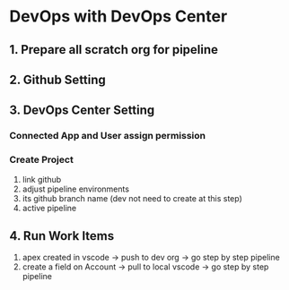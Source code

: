 # DevOps with DevOps Center


## 1. Prepare all scratch org for pipeline 

## 2. Github Setting 

## 3. DevOps Center Setting 

### Connected App and User assign permission

### Create Project 
1. link github 
2. adjust pipeline environments 
3. its github branch name (dev not need to create at this step)
4. active pipeline 

## 4. Run Work Items
1. apex created in vscode -> push to dev org -> go step by step pipeline 
2. create a field on Account -> pull to local vscode -> go step by step pipeline 
